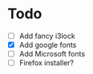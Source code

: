 # Todo
- [ ] Add fancy i3lock
- [x] Add google fonts
- [ ] Add Microsoft fonts
- [ ] Firefox installer?
